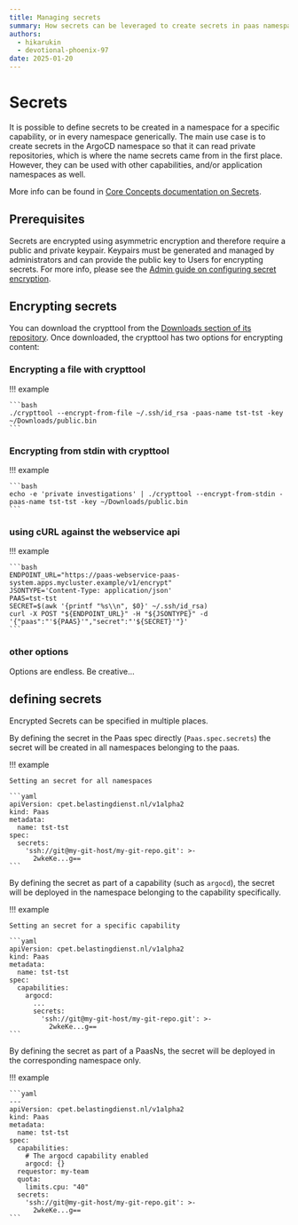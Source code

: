 ```yaml
---
title: Managing secrets
summary: How secrets can be leveraged to create secrets in paas namespaces in a secure manner.
authors:
  - hikarukin
  - devotional-phoenix-97
date: 2025-01-20
---
```


# Secrets

It is possible to define secrets to be created in a namespace for a specific capability,
or in every namespace generically. The main use case is to create secrets in the
ArgoCD namespace so that it can read private repositories, which is where the name
secrets came from in the first place. However, they can be used with other capabilities,
and/or application namespaces as well.

More info can be found in [Core Concepts documentation on Secrets](../overview/core_concepts/secrets.md).

## Prerequisites

Secrets are encrypted using asymmetric encryption and therefore require a public
and private keypair. Keypairs must be generated and managed by administrators and can
provide the public key to Users for encrypting secrets. For more info, please see
the [Admin guide on configuring secret encryption](../administrators-guide/secrets.md).

## Encrypting secrets

You can download the crypttool from the
[Downloads section of its repository](https://github.com/belastingdienst/opr-paas-crypttool/releases).
Once downloaded, the crypttool has two options for encrypting content:

### Encrypting a file with crypttool

!!! example

    ```bash
    ./crypttool --encrypt-from-file ~/.ssh/id_rsa -paas-name tst-tst -key ~/Downloads/public.bin
    ```

### Encrypting from stdin with crypttool

!!! example

    ```bash
    echo -e 'private investigations' | ./crypttool --encrypt-from-stdin -paas-name tst-tst -key ~/Downloads/public.bin
    ```

### using cURL against the webservice api

!!! example

    ```bash
    ENDPOINT_URL="https://paas-webservice-paas-system.apps.mycluster.example/v1/encrypt"
    JSONTYPE='Content-Type: application/json'
    PAAS=tst-tst
    SECRET=$(awk '{printf "%s\\n", $0}' ~/.ssh/id_rsa)
    curl -X POST "${ENDPOINT_URL}" -H "${JSONTYPE}" -d '{"paas":"'${PAAS}'","secret":"'${SECRET}'"}'
    ```

### other options

Options are endless. Be creative...

## defining secrets

Encrypted Secrets can be specified in multiple places.

By defining the secret in the Paas spec directly (`Paas.spec.secrets`) the
secret will be created in all namespaces belonging to the paas.

!!! example

    Setting an secret for all namespaces

    ```yaml
    apiVersion: cpet.belastingdienst.nl/v1alpha2
    kind: Paas
    metadata:
      name: tst-tst
    spec:
      secrets:
        'ssh://git@my-git-host/my-git-repo.git': >-
          2wkeKe...g==
    ```

By defining the secret as part of a capability (such as `argocd`), the secret will
be deployed in the namespace belonging to the capability specifically.

!!! example

    Setting an secret for a specific capability

    ```yaml
    apiVersion: cpet.belastingdienst.nl/v1alpha2
    kind: Paas
    metadata:
      name: tst-tst
    spec:
      capabilities:
        argocd:
          ...
          secrets:
            'ssh://git@my-git-host/my-git-repo.git': >-
              2wkeKe...g==
    ```

By defining the secret as part of a PaasNs, the secret will be deployed in the
corresponding namespace only.

!!! example

    ```yaml
    ---
    apiVersion: cpet.belastingdienst.nl/v1alpha2
    kind: Paas
    metadata:
      name: tst-tst
    spec:
      capabilities:
        # The argocd capability enabled
        argocd: {}
      requestor: my-team
      quota:
        limits.cpu: "40"
      secrets:
        'ssh://git@my-git-host/my-git-repo.git': >-
          2wkeKe...g==
    ```
